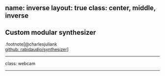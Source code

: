 name: inverse
layout: true
class: center, middle, inverse
---

<!-- pictures pictures pictures!!! -->
## Custom modular synthesizer
.footnote[@charlesjuliank  
[github: rabidaudio/synthesizer](https://github.com/rabidaudio/synthesizer)]

---
class: webcam

<!-- Webcam -->

---